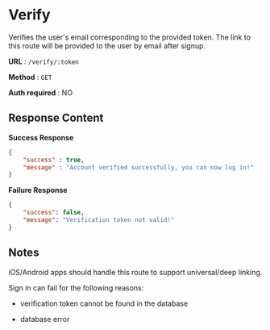 # Verify

Verifies the user's email corresponding to the provided token.
The link to this route will be provided to the user by email after
signup.

**URL** : `/verify/:token`

**Method** : `GET`

**Auth required** : NO

## Response Content

**Success Response**

```json
{
    "success" : true,
    "message" : "Account verified successfully, you can now log in!"
}
```

**Failure Response**


```json
{
    "success": false,
    "message": "Verification token not valid!"
}
```

## Notes

iOS/Android apps should handle this route to support universal/deep linking.

Sign in can fail for the following reasons:

* verification token cannot be found in the database

* database error
